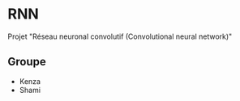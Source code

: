 # RNN
Projet "Réseau neuronal convolutif (Convolutional neural network)"

## Groupe 
- Kenza
- Shami


